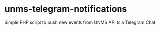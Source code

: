 # unms-telegram-notifications
Simple PHP script to push new events from UNMS API to a Telegram Chat
